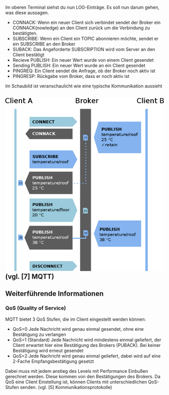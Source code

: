 Im oberen Terminal siehst du nun LOG-Einträge. Es soll nun darum gehen, was diese aussagen.

- CONNACK: Wenn ein neuer Client sich verbindet sendet der Broker ein CONNACK(nowledge) an den Client zurück um die Verbindung zu bestätigten.
- SUBSCRIBE: Wenn ein Client ein TOPIC abonnieren möchte, sendet er ein SUBSCRIBE an den Broker
- SUBACK: Das Angeforderte SUBSCRIPTION wird vom Server an den Client bestätigt
- Recieve PUBLISH: Ein neuer Wert wurde von einem Client gesendet
- Sending PUBLISH: Ein neuer Wert wurde an ein Client gesendet
- PINGREQ: Ein Client sendet die Anfrage, ob der Broker noch aktiv ist
- PINGRESP: Rückgabe vom Broker, dass er noch aktiv ist

Im Schaubild ist veranschaulicht wie eine typische Kommunikation aussieht

![MQTT Ablauf](https://raw.githubusercontent.com/Asdoos/katacoda-scenarios/main/MQTT/assets/images/800px-MQTT_protocol_example_without_QoS.svg.png)
(vgl. [7] MQTT)
---
## Weiterführende Informationen

### QoS (Quality of Service)
MQTT bietet 3 QoS Stufen, die im Client eingestellt werden können:
- QoS=0
Jede Nachricht wird genau einmal gesendet, ohne eine Bestätigung zu verlangen
- QoS=1 (Standard)
Jede Nachricht wird mindestens einmal geliefert, der Client erwartet hier eine Bestätigung des Brokers (PUBACK). Bei keiner Bestätigung wird erneut gesendet
- QoS=2
Jede Nachricht wird genau einmal geliefert, dabei wird auf eine 2-Fache Empfangsbestätigung gesetzt

Dabei muss mit jedem anstieg des Levels mit Performance Einbußen gerechnet werden. Diese kommen von den Bestätigungen des Brokers.
Da QoS eine Client Einstellung ist, können Clients mit unterschiedlichen QoS-Stufen senden.
(vgl. [5] Kommunikationsprotokolle)
